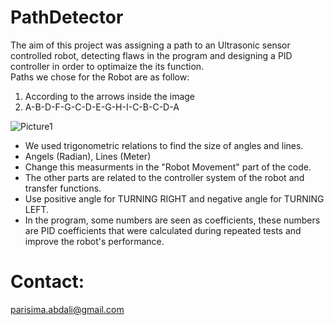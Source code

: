 # PathDetector
The aim of this project was assigning a path to an Ultrasonic sensor controlled robot, detecting flaws in the program and designing a PID controller in order to optimaize the its function. <br>
Paths we chose for the Robot are as follow: <br>
1. According to the arrows inside the image
2. A-B-D-F-G-C-D-E-G-H-I-C-B-C-D-A

![Picture1](https://user-images.githubusercontent.com/54392924/124276706-618af100-db59-11eb-80c3-0e57774da65b.png)

* We used trigonometric relations to find the size of angles and lines.
* Angels (Radian), Lines (Meter)
* Change this measurments in the "Robot Movement" part of the code. 
* The other parts are related to the controller system of the robot and transfer functions. 
* Use positive angle for TURNING RIGHT and negative angle for TURNING LEFT.
* In the program, some numbers are seen as coefficients, these numbers are  PID coefficients that were calculated during repeated tests and improve the robot's performance. 

# Contact:
parisima.abdali@gmail.com
